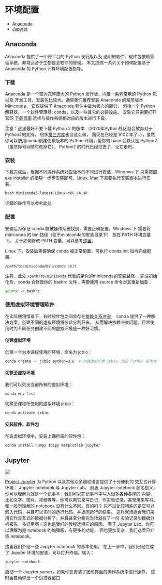 # 环境配置

+ [Anaconda](#Anaconda)
+ [Jupyter](#Jupyter)

## Anaconda

Anaconda 提供了一个跨平台的 Python 发行版以及
通用的软件、软件包依赖管理系统，非常适合于生物信息软件的管理。
本文提供一系列关于如何配置基于 Anaconda 的 Python 计算环境配置指导。

### 下载

Anaconda 是一个较为完整庞大的 Python 发行版，内置一系列常用的 Python 包以及
开发工具，安装包比较大。通常我们推荐安装 Anaconda 的精简版本 Miniconda，
它仅提供了 Anaconda 套件中最为核心的部分，
包括一个 Python 解释器，一个软件管理器: conda，以及一些其它的必要设施。
安装它只需要打开官网
[下载页面](https://docs.conda.io/en/latest/miniconda.html)
选择与操作系统相对应的版本进行下载。

注意：这里最好不要下载 Python 2 的版本
（2020年Python社区就会放弃对于Python2的支持，
很多[第三方库](https://python3statement.org/)也会这么做，
而现在已经是 9102 年了..），虽然你可以使用conda创建任意版本的
Python 环境，但你的 base 会默认是 Python2（虽然你可以随时改掉它），
Python2 的时代已经过去了，让它走吧。

### 安装

下载完成后，根据不同操作系统对应版本的不同进行安装，Windows 下
只需按照 exe installer 的指导一步步安装即可。Linux, Mac
下需要执行安装脚本进行安装。

``` bash
bash Miniconda3-latest-Linux-x86_64.sh
```

详细的操作可以参考[此处](https://conda.io/projects/conda/en/latest/user-guide/install/index.html)

### 配置

安装后为保证 conda 能被操作系统找到，需要正确配置。Windows 下
需要将 miniconda 的 bin 路径（位于miniconda的安装目录下）
放在 PATH 环境变量下。
关于如何修改 PATH 变量，可以参考[这里](https://www.architectryan.com/2018/03/17/add-to-the-path-on-windows-10/)。

Linux 下，安装后需要确保 conda 被正常配置，可执行 conda init 指令完成配置。

``` bash
/path/to/miniconda/bin/conda init
```

注意，此处 `/path/to/miniconda` 代表的是你的miniconda的安装路径。
完成初始化后，conda 会修改你的 bashrc 文件，需要使用 source 命令对其重新加载：

``` bash
source ~/.bashrc
```

### 使用虚拟环境管理软件

在实际使用情景下，有时软件包之间会存在[依赖关系冲突](https://en.wikipedia.org/wiki/Dependency_hell)，
conda 提供了一种解决方案，创建不同的虚拟环境将彼此分割开来，
从而解决依赖冲突问题。日常使用时为不同任务创建不同的虚拟环境是一种好习惯。

#### 创建虚拟环境

创建一个为本课程使用的环境，命名为 jcbio：

``` bash
conda create -n jcbio python=3.6  # 创建虚拟环境 jcbio，指定 Python 版本为 3.6
```

#### 切换至虚拟环境

我们可以列出当前所有的虚拟环境：

``` bash
conda env list
```

切换至课程所使用的虚拟环境 jcbio：

``` bash
conda activate jcbio
```

#### 安装软件、软件包

在该虚拟环境中，安装上课所需的软件包：

``` bash
conda install numpy scipy matplotlib jupyter
```

## Jupyter

![](https://jupyter.org/assets/jupyterpreview.png)

[Project Jupyter](https://jupyter.org/) 
为 Python 以及其他众多编程语言提供了十分便利的
交互式计算环境： Jupyter notebook 与 Jupyter Lab。
前者 Jupyter notebook 顾名思义，你可以理解为就是一个记事本，我们可以在记事本中写入很多各种各样的 内容，比如文字、图片、视频等等，你可以用它来写日记、作实验记录，甚至用来写书。
和一般所理解的 notebook 没有什么不同。<del>真的吗？</del>
只不过比较特殊的是它可以嵌入代码，并且可以实时的运行代码，并返回运行的结果。
这样就很适合我们来用它作交互式的数据分析了，并且甚至分析完当场就有了一份
实验记录加数据分析报告。多好用啊！这也是我们的教程选择它的原因。
至于 Jupyter Lab，你可以理解为是 notebook 的加强版，有更多的功能，
但也更加复杂，我们这里只介绍 notebook。

这里我们介绍一些 Jupyter notebook 的基本使用。
在上一步中，我们已经完成了 Jupyter 环境的安装，可以打开终端，输入：

``` bash
jupyter notebook
```

启动一个 Jupyter server，如果你在安装了图形界面的操作系统中进行操作，
这时会自动弹出一个浏览器窗口
